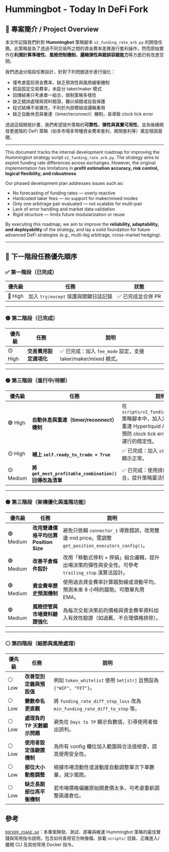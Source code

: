 # Hummingbot - Today In DeFi Fork

## 🧭 專案簡介 / Project Overview

本文件記錄我們針對 **Hummingbot** 策略腳本 `v2_funding_rate_arb.py` 的開發任務。此策略是為了透過不同交易所之間的資金費率差異進行套利操作，然而原始實作在**利潤計算準確性、風險控制機制、邏輯彈性與錯誤容錯能力**等方面仍有改進空間。

我們透過分階段任務設計，針對下列問題逐步進行強化：

- 僅考慮當前資金費率，缺乏預測性與風險緩衝機制
- 假設固定交易費率，未區分 taker/maker 模式
- 回傳結果只考慮單一組合，限制策略多樣性
- 缺乏錯誤處理與資料驗證，難以偵錯或自我保護
- 程式結構不易擴充，不利於內部模組或邏輯重用
- 缺乏自動休息與重連（timer/reconnect）機制，易導致 clock tick error

透過這個開發計畫，我們希望提升策略的**可靠性、彈性與真實可用性**，並為後續開發更進階的 DeFi 策略（如多市場多幣種資金費率套利、期現套利等）奠定穩固基礎。

---

This document tracks the internal development roadmap for improving the Hummingbot strategy script `v2_funding_rate_arb.py`. The strategy aims to exploit funding rate differences across exchanges. However, the original implementation has limitations in **profit estimation accuracy, risk control, logical flexibility, and robustness**.

Our phased development plan addresses issues such as:

- No forecasting of funding rates — overly reactive
- Hardcoded taker fees — no support for maker/mixed modes
- Only one arbitrage pair evaluated — not scalable for multi-pair
- Lack of error handling and market data validation
- Rigid structure — limits future modularization or reuse

By executing this roadmap, we aim to improve the **reliability, adaptability, and deployability** of the strategy, and lay a solid foundation for future advanced DeFi strategies (e.g., multi-leg arbitrage, cross-market hedging).

---

## 🔧 下一階段任務優先順序

### ✅ 第一階段（已完成）
| 優先級 | 任務 | 狀態 |
|--------|------|------|
| 🔴 High | 加入 `try/except` 保護與關鍵日誌記錄 | ✅ 已完成並合併 PR |

---

### 🟡 第二階段（已完成）
| 優先級 | 任務 | 說明 |
|--------|------|------|
| 🟡 High | **交易費用設定選項化** | ✅ 已完成：加入 `fee_mode` 設定，支援 taker/maker/mixed 模式。 |

---

### 🟢 第三階段（進行中/待辦）
| 優先級 | 任務 | 說明 |
|--------|------|------|
| 🟢 High | **自動休息與重連（timer/reconnect）機制** | 在 `scripts/v2_funding_rate_arb.py` 策略腳本中，加入定時自動斷線與重連 Hyperliquid API 的邏輯，以預防 clock tick error，提升長時間運行的穩定性。 |
| 🟡 High | **補上 `self.ready_to_trade = True`** | ✅ 已完成：加入 `start()` 確保狀態顯示正常。 |
| 🟡 Medium | **將 `get_most_profitable_combination()` 回傳改為清單** | ✅ 已完成：使用排序回傳多個組合，提升策略靈活性。 |

---

### 🟢 第三階段（架構優化與進階功能）
| 優先級 | 任務 | 說明 |
|--------|------|------|
| 🟢 Medium | **改用雙邊價格平均估算 Position Size** | 避免只依賴 `connector_1` 導致錯誤，改用雙邊 mid price。需調整 `get_position_executors_config()`。 |
| 🟢 Medium | **改善平倉條件設計** | 改用「移動式停利 + 停損」組合邏輯，提升出場決策的彈性與安全性。可參考 `trailing_stop` 演算法設計。 |
| 🟢 Medium | **資金費率歷史預測機制** | 使用過去資金費率計算趨勢線或滑動平均，預測未來 8 小時的趨勢。可簡單先用 EMA。 |
| 🟢 Medium | **風險控管與市場資料驗證強化** | 為每次交易決策前的價格與資金費率資料加入有效性驗證（如過舊、不合理價格排除）。 |

---

### ⚪ 第四階段（細節與風險處理）
| 優先級 | 任務 | 說明 |
|--------|------|------|
| ⚪ Low | **改善型別定義與預設值** | 例如 `token_whitelist` 使用 `Set[str]` 且預設為 `{"WIF", "FET"}`。 |
| ⚪ Low | **變數命名更直觀** | 將 `funding_rate_diff_stop_loss` 改為 `min_funding_rate_diff_to_stop` 等。 |
| ⚪ Low | **處理負的 TP 天數顯示問題** | 避免在 `Days to TP` 顯示負數值，引導使用者做出誤判。 |
| ⚪ Low | **使用者設定值驗證機制** | 為所有 config 欄位加入範圍與合法值檢查，提高使用安全性。 |
| ⚪ Low | **部位大小動態調整** | 根據市場流動性或波動度自動調整單次下單數量，減少風險。 |
| ⚪ Low | **缺乏長期部位再平衡機制** | 若市場價格偏離原始開倉價太多，可考慮重新調整兩邊倉位。 |

## 參考

[`DOCKER_USAGE.md`](DOCKER_USAGE.md)：本專案開發、測試、部署與維運 Hummingbot 策略的最佳實踐與常用指令說明，包含如何善用官方映像檔、掛載 `scripts/` 目錄、正確進入/離開 CLI 及其他常用 Docker 指令。
